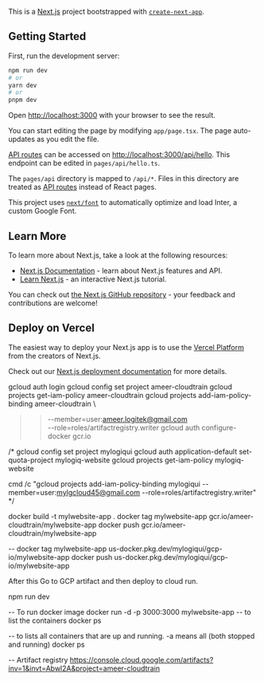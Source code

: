 This is a [Next.js](https://nextjs.org/) project bootstrapped with [`create-next-app`](https://github.com/vercel/next.js/tree/canary/packages/create-next-app).

## Getting Started

First, run the development server:

```bash
npm run dev
# or
yarn dev
# or
pnpm dev
```

Open [http://localhost:3000](http://localhost:3000) with your browser to see the result.

You can start editing the page by modifying `app/page.tsx`. The page auto-updates as you edit the file.

[API routes](https://nextjs.org/docs/api-routes/introduction) can be accessed on [http://localhost:3000/api/hello](http://localhost:3000/api/hello). This endpoint can be edited in `pages/api/hello.ts`.

The `pages/api` directory is mapped to `/api/*`. Files in this directory are treated as [API routes](https://nextjs.org/docs/api-routes/introduction) instead of React pages.

This project uses [`next/font`](https://nextjs.org/docs/basic-features/font-optimization) to automatically optimize and load Inter, a custom Google Font.

## Learn More

To learn more about Next.js, take a look at the following resources:

- [Next.js Documentation](https://nextjs.org/docs) - learn about Next.js features and API.
- [Learn Next.js](https://nextjs.org/learn) - an interactive Next.js tutorial.

You can check out [the Next.js GitHub repository](https://github.com/vercel/next.js/) - your feedback and contributions are welcome!

## Deploy on Vercel

The easiest way to deploy your Next.js app is to use the [Vercel Platform](https://vercel.com/new?utm_medium=default-template&filter=next.js&utm_source=create-next-app&utm_campaign=create-next-app-readme) from the creators of Next.js.

Check out our [Next.js deployment documentation](https://nextjs.org/docs/deployment) for more details.


gcloud auth login
gcloud config set project ameer-cloudtrain
gcloud projects get-iam-policy ameer-cloudtrain
gcloud projects add-iam-policy-binding ameer-cloudtrain \
>>   --member=user:ameer.logitek@gmail.com \
>>   --role=roles/artifactregistry.writer
gcloud auth configure-docker gcr.io

/*
gcloud config set project mylogiqui
gcloud auth application-default set-quota-project mylogiq-website
gcloud projects get-iam-policy mylogiq-website

cmd /c "gcloud projects add-iam-policy-binding mylogiqui --member=user:mylgcloud45@gmail.com --role=roles/artifactregistry.writer"
*/


docker build -t mylwebsite-app .
docker tag mylwebsite-app gcr.io/ameer-cloudtrain/mylwebsite-app
docker push gcr.io/ameer-cloudtrain/mylwebsite-app

--
docker tag mylwebsite-app us-docker.pkg.dev/mylogiqui/gcp-io/mylwebsite-app
docker push us-docker.pkg.dev/mylogiqui/gcp-io/mylwebsite-app

After this Go to GCP artifact and then deploy to cloud run.

npm run dev

-- To run docker image
docker run -d -p 3000:3000 mylwebsite-app
-- to list the containers
docker ps 

-- to lists all containers that are up and running. -a means all (both stopped and running)
 docker ps 





 -- Artifact registry
 https://console.cloud.google.com/artifacts?inv=1&invt=Abwl2A&project=ameer-cloudtrain

 